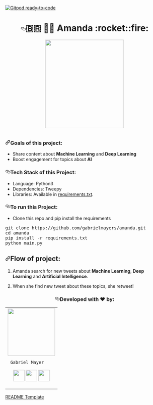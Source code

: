[![Gitpod ready-to-code](https://img.shields.io/badge/Gitpod-ready--to--code-blue?logo=gitpod)](https://github.com/gabrielmayers/amanda)

<h1 align="center"><a id="user-content--robot-go-karuna-karuna-go-warning-" class="anchor" aria-hidden="true" href="#-robot-go-karuna-karuna-go-warning-"><svg class="octicon octicon-link" viewBox="0 0 16 16" version="1.1" width="16" height="16" aria-hidden="true"><path fill-rule="evenodd" d="M4 9h1v1H4c-1.5 0-3-1.69-3-3.5S2.55 3 4 3h4c1.45 0 3 1.69 3 3.5 0 1.41-.91 2.72-2 3.25V8.59c.58-.45 1-1.27 1-2.09C10 5.22 8.98 4 8 4H4c-.98 0-2 1.22-2 2.5S3 9 4 9zm9-3h-1v1h1c1 0 2 1.22 2 2.5S13.98 12 13 12H9c-.98 0-2-1.22-2-2.5 0-.83.42-1.64 1-2.09V6.25c-1.09.53-2 1.84-2 3.25C6 11.31 7.55 13 9 13h4c1.45 0 3-1.69 3-3.5S14.5 6 13 6z"></path></svg></a><g-emoji class="g-emoji" alias="india" fallback-src="https://github.githubassets.com/images/icons/emoji/unicode/1f1ee-1f1f3.png">🇧🇷</g-emoji> <g-emoji class="g-emoji" alias="robot" fallback-src="https://github.githubassets.com/images/icons/emoji/unicode/1f916.png">🤷‍♀️</g-emoji> Amanda <g-emoji class="g-emoji" alias="microbe" fallback-src="https://github.githubassets.com/images/icons/emoji/unicode/1f9a0.png">:rocket:</g-emoji><g-emoji class="g-emoji" alias="warning" fallback-src="https://github.githubassets.com/images/icons/emoji/unicode/26a0.png">:fire:</g-emoji> </h1>

<div align="center">
<a target="_blank" rel="noopener noreferrer" href="/arghyadeep99/Go-Karuna-Go/blob/master/logo.jpg"><img src="https://igassistant.com/wp-content/uploads/2018/12/1-Instagram-BOT-01.png" class="center" style="max-width:100%;" width="250px" height="280px"></a>
 <p></p>
<p><a href="https://www.python.org" title="Python3" rel="nofollow"><img src="https://camo.githubusercontent.com/a0d623269ff36bc9067a80c610dcdd99a408c557/68747470733a2f2f696d672e736869656c64732e696f2f62616467652f4d6164655f776974682d507974686f6e332d7265643f7374796c653d666f722d7468652d6261646765266c6f676f3d707974686f6e" alt="" data-canonical-src="https://img.shields.io/badge/Made_with-Python3-red?style=for-the-badge&amp;logo=python" style="max-width:100%;"></a>
</div>

<h3><a id="user-content-goals-of-this-project" class="anchor" aria-hidden="true" href="#goals-of-this-project"><svg class="octicon octicon-link" viewBox="0 0 16 16" version="1.1" width="16" height="16" aria-hidden="true"><path fill-rule="evenodd" clip-rule="evenodd" d="M7.775 3.275C7.64252 3.41717 7.57039 3.60522 7.57382 3.79952C7.57725 3.99382 7.65596 4.1792 7.79337 4.31662C7.93079 4.45403 8.11617 4.53274 8.31047 4.53617C8.50477 4.5396 8.69282 4.46748 8.835 4.335L10.085 3.085C10.2708 2.89918 10.4914 2.75177 10.7342 2.65121C10.977 2.55064 11.2372 2.49888 11.5 2.49888C11.7628 2.49888 12.023 2.55064 12.2658 2.65121C12.5086 2.75177 12.7292 2.89918 12.915 3.085C13.1008 3.27082 13.2482 3.49142 13.3488 3.7342C13.4493 3.97699 13.5011 4.23721 13.5011 4.5C13.5011 4.76279 13.4493 5.023 13.3488 5.26579C13.2482 5.50857 13.1008 5.72917 12.915 5.915L10.415 8.415C10.2292 8.60095 10.0087 8.74847 9.76588 8.84911C9.52308 8.94976 9.26283 9.00157 9 9.00157C8.73716 9.00157 8.47691 8.94976 8.23411 8.84911C7.99132 8.74847 7.77074 8.60095 7.585 8.415C7.44282 8.28252 7.25477 8.21039 7.06047 8.21382C6.86617 8.21725 6.68079 8.29596 6.54337 8.43337C6.40596 8.57079 6.32725 8.75617 6.32382 8.95047C6.32039 9.14477 6.39252 9.33282 6.525 9.475C6.85001 9.80004 7.23586 10.0579 7.66052 10.2338C8.08518 10.4097 8.54034 10.5002 9 10.5002C9.45965 10.5002 9.91481 10.4097 10.3395 10.2338C10.7641 10.0579 11.15 9.80004 11.475 9.475L13.975 6.975C14.6314 6.31858 15.0002 5.4283 15.0002 4.5C15.0002 3.57169 14.6314 2.68141 13.975 2.025C13.3186 1.36858 12.4283 0.999817 11.5 0.999817C10.5717 0.999817 9.68141 1.36858 9.02499 2.025L7.775 3.275ZM3.085 12.915C2.89904 12.7292 2.75152 12.5087 2.65088 12.2659C2.55023 12.0231 2.49842 11.7628 2.49842 11.5C2.49842 11.2372 2.55023 10.9769 2.65088 10.7341C2.75152 10.4913 2.89904 10.2707 3.085 10.085L5.585 7.585C5.77074 7.39904 5.99132 7.25152 6.23411 7.15088C6.47691 7.05023 6.73716 6.99842 7 6.99842C7.26283 6.99842 7.52308 7.05023 7.76588 7.15088C8.00867 7.25152 8.22925 7.39904 8.415 7.585C8.55717 7.71748 8.74522 7.7896 8.93952 7.78617C9.13382 7.78274 9.3192 7.70403 9.45662 7.56662C9.59403 7.4292 9.67274 7.24382 9.67617 7.04952C9.6796 6.85522 9.60748 6.66717 9.475 6.525C9.14999 6.19995 8.76413 5.94211 8.33947 5.7662C7.91481 5.59029 7.45965 5.49974 7 5.49974C6.54034 5.49974 6.08518 5.59029 5.66052 5.7662C5.23586 5.94211 4.85001 6.19995 4.525 6.525L2.025 9.02499C1.36858 9.68141 0.999817 10.5717 0.999817 11.5C0.999817 12.4283 1.36858 13.3186 2.025 13.975C2.68141 14.6314 3.57169 15.0002 4.5 15.0002C5.4283 15.0002 6.31858 14.6314 6.975 13.975L8.225 12.725C8.35748 12.5828 8.4296 12.3948 8.42617 12.2005C8.42274 12.0062 8.34403 11.8208 8.20662 11.6834C8.0692 11.546 7.88382 11.4672 7.68952 11.4638C7.49522 11.4604 7.30717 11.5325 7.165 11.665L5.915 12.915C5.72925 13.1009 5.50867 13.2485 5.26588 13.3491C5.02308 13.4498 4.76283 13.5016 4.5 13.5016C4.23716 13.5016 3.97691 13.4498 3.73411 13.3491C3.49132 13.2485 3.27074 13.1009 3.085 12.915Z"></path></svg></a><a id="user-content-goals-of-this-project" href="#goals-of-this-project"></a>Goals of this project:</h3>
<ul>
 <li> Share content about <b>Machine Learning</b> and <b>Deep Learning</b> </li>
 <li> Boost engagement for topics about <b>AI</b> </li>
</ul>

<h3><a id="user-content-tech-stack-of-this-project" class="anchor" aria-hidden="true" href="#tech-stack-of-this-project"><svg class="octicon octicon-link" viewBox="0 0 16 16" version="1.1" width="16" height="16" aria-hidden="true"><path fill-rule="evenodd" d="M4 9h1v1H4c-1.5 0-3-1.69-3-3.5S2.55 3 4 3h4c1.45 0 3 1.69 3 3.5 0 1.41-.91 2.72-2 3.25V8.59c.58-.45 1-1.27 1-2.09C10 5.22 8.98 4 8 4H4c-.98 0-2 1.22-2 2.5S3 9 4 9zm9-3h-1v1h1c1 0 2 1.22 2 2.5S13.98 12 13 12H9c-.98 0-2-1.22-2-2.5 0-.83.42-1.64 1-2.09V6.25c-1.09.53-2 1.84-2 3.25C6 11.31 7.55 13 9 13h4c1.45 0 3-1.69 3-3.5S14.5 6 13 6z"></path></svg></a>Tech Stack of this Project:</h3>
<ul>
<li>Language: Python3</li>
<li>Dependencies: Tweepy</li>
<li>Libraries: Available in <a href="https://github.com/gabrielmayers/amanda/blob/master/requirements.txt">requirements.txt</a>.</li>
</ul>
<p></p>

<h3><a id="user-content-to-run-this-project" class="anchor" aria-hidden="true" href="#to-run-this-project"><svg class="octicon octicon-link" viewBox="0 0 16 16" version="1.1" width="16" height="16" aria-hidden="true"><path fill-rule="evenodd" d="M4 9h1v1H4c-1.5 0-3-1.69-3-3.5S2.55 3 4 3h4c1.45 0 3 1.69 3 3.5 0 1.41-.91 2.72-2 3.25V8.59c.58-.45 1-1.27 1-2.09C10 5.22 8.98 4 8 4H4c-.98 0-2 1.22-2 2.5S3 9 4 9zm9-3h-1v1h1c1 0 2 1.22 2 2.5S13.98 12 13 12H9c-.98 0-2-1.22-2-2.5 0-.83.42-1.64 1-2.09V6.25c-1.09.53-2 1.84-2 3.25C6 11.31 7.55 13 9 13h4c1.45 0 3-1.69 3-3.5S14.5 6 13 6z"></path></svg></a>To run this Project:</h3>

<ul>
<li>Clone this repo and pip install the requirements </li>
</ul>

<div class="highlight highlight-source-shell"><pre>git clone https://github.com/gabrielmayers/amanda.git
<span class="pl-c1">cd</span> amanda
pip install -r requirements.txt
python main.py</pre></div>


<h2><a id="user-content-flow-of-project" class="anchor" aria-hidden="true" href="#flow-of-project"><svg class="octicon octicon-link" viewBox="0 0 16 16" version="1.1" width="16" height="16" aria-hidden="true"><path fill-rule="evenodd" clip-rule="evenodd" d="M7.775 3.275C7.64252 3.41717 7.57039 3.60522 7.57382 3.79952C7.57725 3.99382 7.65596 4.1792 7.79337 4.31662C7.93079 4.45403 8.11617 4.53274 8.31047 4.53617C8.50477 4.5396 8.69282 4.46748 8.835 4.335L10.085 3.085C10.2708 2.89918 10.4914 2.75177 10.7342 2.65121C10.977 2.55064 11.2372 2.49888 11.5 2.49888C11.7628 2.49888 12.023 2.55064 12.2658 2.65121C12.5086 2.75177 12.7292 2.89918 12.915 3.085C13.1008 3.27082 13.2482 3.49142 13.3488 3.7342C13.4493 3.97699 13.5011 4.23721 13.5011 4.5C13.5011 4.76279 13.4493 5.023 13.3488 5.26579C13.2482 5.50857 13.1008 5.72917 12.915 5.915L10.415 8.415C10.2292 8.60095 10.0087 8.74847 9.76588 8.84911C9.52308 8.94976 9.26283 9.00157 9 9.00157C8.73716 9.00157 8.47691 8.94976 8.23411 8.84911C7.99132 8.74847 7.77074 8.60095 7.585 8.415C7.44282 8.28252 7.25477 8.21039 7.06047 8.21382C6.86617 8.21725 6.68079 8.29596 6.54337 8.43337C6.40596 8.57079 6.32725 8.75617 6.32382 8.95047C6.32039 9.14477 6.39252 9.33282 6.525 9.475C6.85001 9.80004 7.23586 10.0579 7.66052 10.2338C8.08518 10.4097 8.54034 10.5002 9 10.5002C9.45965 10.5002 9.91481 10.4097 10.3395 10.2338C10.7641 10.0579 11.15 9.80004 11.475 9.475L13.975 6.975C14.6314 6.31858 15.0002 5.4283 15.0002 4.5C15.0002 3.57169 14.6314 2.68141 13.975 2.025C13.3186 1.36858 12.4283 0.999817 11.5 0.999817C10.5717 0.999817 9.68141 1.36858 9.02499 2.025L7.775 3.275ZM3.085 12.915C2.89904 12.7292 2.75152 12.5087 2.65088 12.2659C2.55023 12.0231 2.49842 11.7628 2.49842 11.5C2.49842 11.2372 2.55023 10.9769 2.65088 10.7341C2.75152 10.4913 2.89904 10.2707 3.085 10.085L5.585 7.585C5.77074 7.39904 5.99132 7.25152 6.23411 7.15088C6.47691 7.05023 6.73716 6.99842 7 6.99842C7.26283 6.99842 7.52308 7.05023 7.76588 7.15088C8.00867 7.25152 8.22925 7.39904 8.415 7.585C8.55717 7.71748 8.74522 7.7896 8.93952 7.78617C9.13382 7.78274 9.3192 7.70403 9.45662 7.56662C9.59403 7.4292 9.67274 7.24382 9.67617 7.04952C9.6796 6.85522 9.60748 6.66717 9.475 6.525C9.14999 6.19995 8.76413 5.94211 8.33947 5.7662C7.91481 5.59029 7.45965 5.49974 7 5.49974C6.54034 5.49974 6.08518 5.59029 5.66052 5.7662C5.23586 5.94211 4.85001 6.19995 4.525 6.525L2.025 9.02499C1.36858 9.68141 0.999817 10.5717 0.999817 11.5C0.999817 12.4283 1.36858 13.3186 2.025 13.975C2.68141 14.6314 3.57169 15.0002 4.5 15.0002C5.4283 15.0002 6.31858 14.6314 6.975 13.975L8.225 12.725C8.35748 12.5828 8.4296 12.3948 8.42617 12.2005C8.42274 12.0062 8.34403 11.8208 8.20662 11.6834C8.0692 11.546 7.88382 11.4672 7.68952 11.4638C7.49522 11.4604 7.30717 11.5325 7.165 11.665L5.915 12.915C5.72925 13.1009 5.50867 13.2485 5.26588 13.3491C5.02308 13.4498 4.76283 13.5016 4.5 13.5016C4.23716 13.5016 3.97691 13.4498 3.73411 13.3491C3.49132 13.2485 3.27074 13.1009 3.085 12.915Z"></path></svg></a>Flow of project:</h2>
<ol>
<li>
 <p>Amanda search for new tweets about <b> Machine Learning</b>, <b> Deep Learning</b> and <b> Artificial Intelligence</b>.</p>
</li>
<li>
<p>When she find new tweet about these topics, she retweet! </p>
</li>
</ol>

<h3 align="center"><a id="user-content-developed-with-heart-by-" class="anchor" aria-hidden="true" href="#developed-with-heart-by-"><svg class="octicon octicon-link" viewBox="0 0 16 16" version="1.1" width="16" height="16" aria-hidden="true"><path fill-rule="evenodd" d="M4 9h1v1H4c-1.5 0-3-1.69-3-3.5S2.55 3 4 3h4c1.45 0 3 1.69 3 3.5 0 1.41-.91 2.72-2 3.25V8.59c.58-.45 1-1.27 1-2.09C10 5.22 8.98 4 8 4H4c-.98 0-2 1.22-2 2.5S3 9 4 9zm9-3h-1v1h1c1 0 2 1.22 2 2.5S13.98 12 13 12H9c-.98 0-2-1.22-2-2.5 0-.83.42-1.64 1-2.09V6.25c-1.09.53-2 1.84-2 3.25C6 11.31 7.55 13 9 13h4c1.45 0 3-1.69 3-3.5S14.5 6 13 6z"></path></svg></a><b>Developed with <g-emoji class="g-emoji" alias="heart" fallback-src="https://github.githubassets.com/images/icons/emoji/unicode/2764.png">❤️</g-emoji> by: </b></h3>
<table>  
  <tbody><tr>
<td>
  <a target="_blank" rel="noopener noreferrer" href="https://avatars2.githubusercontent.com/u/48564003?s=460&u=0d5be4605ca9d79b7e75b53e9464622de625a71f&v=4"><img src="https://www.google.com/url?sa=i&url=https%3A%2F%2Fmedium.com%2Fanalytics-vidhya%2Fdetecting-fake-news-using-machine-learning-95efefab08e4&psig=AOvVaw2qk-U4YQD-sEOaPgoQrenW&ust=1593608523644000&source=images&cd=vfe&ved=0CAIQjRxqFwoTCOigjsLMqeoCFQAAAAAdAAAAABAJ" style="max-width:100%;" width="150px" height="150px"></a>
<pre><code> Gabriel Mayer
</code></pre>
<p align="center">
<a href="https://github.com/gabrielmayers"><img src="https://camo.githubusercontent.com/e8b53b6a899da4a8b5509306e724974a7f8495fc/687474703a2f2f7777772e69636f6e6e696e6a612e636f6d2f66696c65732f3234312f3832352f3231312f726f756e642d636f6c6c61626f726174696f6e2d736f6369616c2d6769746875622d636f64652d636972636c652d6e6574776f726b2d69636f6e2e737667" width="36" height="36" data-canonical-src="http://www.iconninja.com/files/241/825/211/round-collaboration-social-github-code-circle-network-icon.svg" style="max-width:100%;"></a>
<a href="https://twitter.com/gabrielmayerss" rel="nofollow"><img src="https://camo.githubusercontent.com/33503d21b971d9da22330670f95117140eb202aa/68747470733a2f2f7777772e736861726569636f6e2e6e65742f646f776e6c6f61642f323031362f30372f30362f3130373131355f6d656469612e737667" width="36" height="36" data-canonical-src="https://www.shareicon.net/download/2016/07/06/107115_media.svg" style="max-width:100%;"></a>
<a href="https://www.linkedin.com/in/gabriel-mayer-779b5a162/" rel="nofollow"><img src="https://camo.githubusercontent.com/aa4bc71373e7d776c4a68ea41d517b0df41494f5/687474703a2f2f7777772e69636f6e6e696e6a612e636f6d2f66696c65732f3836332f3630372f3735312f6e6574776f726b2d6c696e6b6564696e2d736f6369616c2d636f6e6e656374696f6e2d63697263756c61722d636972636c652d6d656469612d69636f6e2e737667" width="36" height="36" data-canonical-src="http://www.iconninja.com/files/863/607/751/network-linkedin-social-connection-circular-circle-media-icon.svg" style="max-width:100%;"></a>
</p>
</td>
</tr>
</tbody></table>

<a href="https://github.com/VirtualGoat"> README Template </a>
</article>  
